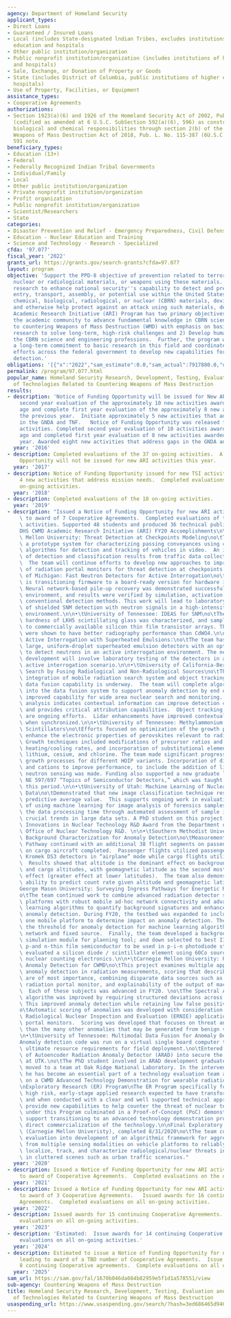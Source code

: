 ```yaml
---
agency: Department of Homeland Security
applicant_types:
- Direct Loans
- Guaranteed / Insured Loans
- Local (includes State-designated lndian Tribes, excludes institutions of higher
  education and hospitals
- Other public institution/organization
- Public nonprofit institution/organization (includes institutions of higher education
  and hospitals)
- Sale, Exchange, or Donation of Property or Goods
- State (includes District of Columbia, public institutions of higher education and
  hospitals)
- Use of Property, Facilities, or Equipment
assistance_types:
- Cooperative Agreements
authorizations:
- Section 1923(a)(6) and 1926 of the Homeland Security Act of 2002, Pub. L. No. 107-296
  (codified as amended at 6 U.S.C. SubSection 592(a)(6), 596) as constructed to include
  biological and chemical responsibilities through section 2(b) of the Countering
  Weapons of Mass Destruction Act of 2018, Pub. L. No. 115-387 (6U.S.C. Subsection
  591 note.
beneficiary_types:
- Education (13+)
- Federal
- Federally Recognized Indian Tribal Governments
- Individual/Family
- Local
- Other public institution/organization
- Private nonprofit institution/organization
- Profit organization
- Public nonprofit institution/organization
- Scientist/Researchers
- State
categories:
- Disaster Prevention and Relief - Emergency Preparedness, Civil Defense
- Education - Nuclear Education and Training
- Science and Technology - Research - Specialized
cfda: '97.077'
fiscal_year: '2022'
grants_url: https://grants.gov/search-grants?cfda=97.077
layout: program
objective: 'Support the PPD-8 objective of prevention related to terrorist acts involving
  nuclear or radiological materials, or weapons using these materials.  Support basic
  research to enhance national security''s capability to detect and prevent the illicit
  entry, transport, assembly, or potential use within the United States of unauthorized
  chemical, biological, radiological, or nuclear (CBRN) materials, devices or agents
  and otherwise help protect against an attack using such materials, devices, or agents.  The
  Academic Research Initiative (ARI) Program has two primary objectives: 1) Engage
  the academic community to advance fundamental knowledge in CBRN sciences applicable
  to countering Weapons of Mass Destruction (WMD) with emphasis on basic and applied
  research to solve long-term, high-risk challenges and 2) Develop human capital for
  the CBRN science and engineering professions.  Further, the program works to sustain
  a long-term commitment to basic research in this field and coordinates research
  efforts across the federal government to develop new capabilities for WMD threat
  detection.'
obligations: '[{"x":"2022","sam_estimate":0.0,"sam_actual":7917880.0,"usa_spending_actual":7776240.79},{"x":"2023","sam_estimate":0.0,"sam_actual":6958548.0,"usa_spending_actual":3496374.68},{"x":"2024","sam_estimate":6379612.85,"sam_actual":0.0,"usa_spending_actual":2763463.04}]'
permalink: /program/97.077.html
popular_name: Homeland Security Research, Development, Testing, Evaluation and Demonstration
  of Technologies Related to Countering Weapons of Mass Destruction
results:
- description: 'Notice of Funding Opportunity will be issued for New ARI Activities:  Complete
    second year evaluation of the approximately 10 new activities awarded two years
    ago and complete first year evaluation of the approximately 8 new activities awarded
    the previous year.  Initiate approximately 5 new activities that address gaps
    in the GNDA and TNF.   Notice of Funding Opportunity was released for new ARI
    activities. Completed second year evaluation of 10 activities awarded two years
    ago and completed first year evaluation of 8 new activities awarded the previous
    year. Awarded eight new activities that address gaps in the GNDA and TNF.'
  year: '2016'
- description: Completed evaluations of the 37 on-going activities.  A Notice of Funding
    Opportunity will not be issued for new ARI activities this year.
  year: '2017'
- description: Notice of Funding Opportunity issued for new TSI activities. Initiated
    4 new activities that address mission needs.  Completed evaluations of the 26
    on-going activities.
  year: '2018'
- description: Completed evaluations of the 18 on-going activities.
  year: '2019'
- description: "Issued a Notice of Funding Opportunity for new ARI activities leading\
    \ to award of 7 Cooperative Agreements.  Completed evaluations of the 11 on-going\
    \ activities. Supported 48 students and produced 36 technical publications.\n\n\
    DHS CWMD Academic Research Initiative (ARI) FY20 Accomplishments\n\n•\tCarnegie\
    \ Mellon University: Threat Detection at Checkpoints Modeling\no\tThe team implemented\
    \ a prototype system for characterizing passing conveyances using computer vision\
    \ algorithms for detection and tracking of vehicles in video.  An initial set\
    \ of detection and classification results from traffic data collection was obtained.\
    \  The team will continue efforts to develop new approaches to improve the effectiveness\
    \ of radiation portal monitors for threat detection at checkpoints.\n\n•\tUniversity\
    \ of Michigan: Fast Neutron Detectors for Active Interrogation\no\tThe program\
    \ is transitioning firmware to a board-ready version for hardware implementation.\
    \ Neural network-based pile-up recovery was demonstrated successfully in an interrogation\
    \ environment, and results were verified by simulation, activation analysis, and\
    \ conventional detection methods. This work will lead to laboratory demonstrations\
    \ of shielded SNM detection with neutron signals in a high-intensity photon interrogation\
    \ environment.\n\n•\tUniversity of Tennessee: IDEAS for SNM\no\tThe radiation\
    \ hardness of LKH5 scintillating glass was characterized, and samples were coupled\
    \ to commercially available silicon thin film transistor arrays. These arrays\
    \ were shown to have better radiography performance than CdWO4.\n\n•\tYale University:\
    \ Active Interrogation with Superheated Emulsions:\no\tThe team has developed\
    \ large, uniform-droplet superheated emulsion detectors with an optical readout\
    \ to detect neutrons in an active interrogation environment. The next phase of\
    \ development will involve laboratory testing of the detectors in a field-representative\
    \ active interrogation scenario.\n\n•\tUniversity of California-Berkeley: Enhanced\
    \ Search by Fusing Radiological and Non-Radiological Sources\no\tThe team continued\
    \ integration of mobile radiation search system and object tracking approach into\
    \ data fusion capability is underway.  The team will complete algorithm integration\
    \ into the data fusion system to support anomaly detection by end of FY21, providing\
    \ improved capability for wide area nuclear search and monitoring.  Preliminary\
    \ analysis indicates contextual information can improve detection capabilities\
    \ and provides critical attribution capabilities.  Object tracking and data fusion\
    \ are ongoing efforts.  Lidar enhancements have improved contextual sensor data\
    \ when synchronized.\n\n•\tUniversity of Tennessee: Methylammonium Lead Halide\
    \ Scintillators\no\tEfforts focused on optimization of the growth parameters to\
    \ enhance the electronic properties of perovskites relevant to radiation sensing.\
    \ Growth techniques included modifications of precursor ratios and concentrations,\
    \ heating/cooling rates, and incorporation of substitutional elements such as\
    \ lithium, cesium, and chlorine. The team made significant progress in optimizing\
    \ growth processes for different HOIP variants. Incorporation of different anions\
    \ and cations to improve performance, to include the addition of lithium for thermal\
    \ neutron sensing was made. Funding also supported a new graduate level course,\
    \ NE 597/697 “Topics of Semiconductor Detectors,” which was taught by the PI during\
    \ this period.\n\n•\tUniversity of Utah: Machine Learning of Nuclear Forensic\
    \ Data\no\tDemonstrated that new image classification technique resulted in higher\
    \ predictive average value.  This supports ongoing work in evaluating the feasibility\
    \ of using machine learning for image analysis of forensics samples, to reduce\
    \ the data processing time through automated assessment of sample images and identifying\
    \ crucial trends in large data sets. A PhD student on this project received an\
    \ Innovations in Nuclear Technology R&D Award from the Department of Energy’s\
    \ Office of Nuclear Technology R&D. \n\n•\tSouthern Methodist University: Radiation\
    \ Background Characterization for Anomaly Detection\no\tMeasurements on the Aviation\
    \ Pathway continued with an additional 38 flight segments on passenger and 65\
    \ on cargo aircraft completed.  Passenger flights utilized passengers carrying\
    \ Kromek DS3 detectors in “airplane” mode while cargo flights utilized FEDEX shipments.\
    \  Results showed that altitude is the dominant effect on background at airline\
    \ and cargo altitudes, with geomagnetic latitude as the second most important\
    \ effect (greater effect at lower latitudes).  The team also demonstrated the\
    \ ability to predict count rate given altitude and geomagnetic latitude.\n\n•\t\
    George Mason University: Surveying Ingress Pathways for Energetic Radiation Background\n\
    o\tThe team continued work to combine advanced radiation detector systems and\
    \ platforms with robust mobile ad-hoc network connectivity and advanced machine\
    \ learning algorithms to quantify background signatures and enhance real-time\
    \ anomaly detection. During FY20, the testbed was expanded to include at least\
    \ one mobile platform to determine impact on anomaly detection. The team determined\
    \ the threshold for anomaly detection for machine learning algorithm for a fixed\
    \ network and fixed source.  Finally, the team developed a background radiation\
    \ simulation module for planning tool; and down selected to best II-VI and oxide-based\
    \ p-and n-thin film semiconductor to be used in p-i-n photodiode structure, and\
    \ evaluated a silicon diode / scintillator element using 60Co source and standard\
    \ nuclear counting electronics.\n\n•\tCarnegie Mellon University: Robust Interpretable\
    \ Anomaly Detection for CWMD\no\tThis project examines multiple approaches for\
    \ anomaly detection in radiation measurements, scoring that describes which anomalies\
    \ are of most importance, combining disparate data sources such as manifest with\
    \ radiation portal monitor, and explainability of the output of machine learning.\
    \  Each of these subjects was advanced in FY20. \no\tThe Spectral Anomaly Detection\
    \ algorithm was improved by requiring structured deviations across multiple observations.\
    \ This improved anomaly detection while retaining low false positive rates.\n\
    o\tAutomatic scoring of anomalies was developed with consideration of the Enhanced\
    \ Radiological Nuclear Inspection and Evaluation (ERNIE) application used on radiation\
    \ portal monitors.  Scoring was developed that focuses on threat anomalies rather\
    \ than the many other anomalies that may be generated from benign variations.\n\
    \n•\tUniversity of Tennessee: Multimodal Data Fusion for Anomaly Detection\no\t\
    Anomaly detection code was run on a virtual single board computer to assess the\
    \ ultimate resource requirements for field deployment.\no\tEntered final version\
    \ of Autoencoder Radiation Anomaly Detector (ARAD) into secure the code repository\
    \ at UTK.\no\tThe PhD student involved in ARAD development graduated in FY20 and\
    \ moved to a team at Oak Ridge National Laboratory. In the intervening months,\
    \ he has become an essential part of a technology evaluation team at ORNL working\
    \ on a CWMD Advanced Technology Demonstration for wearable radiation detectors.\n\
    \nExploratory Research (ER) Program\nThe ER Program specifically focused on innovative,\
    \ high risk, early-stage applied research expected to have transformational impact,\
    \ and when conducted with a clear and well supported technical approach, would\
    \ provide new capabilities to help counter the threat of nuclear terrorism.  Research\
    \ under this Program culminated in a Proof-of-Concept (PoC) demonstration, to\
    \ support transitioning to an advanced technology demonstration program or supporting\
    \ direct commercialization of the technology.\n\nFinal Exploratory Research project\
    \ (Carnegie Mellon Univeristy), completed 8/31/2020\no\tThe team completed feasibility\
    \ evaluation into development of an algorithmic framework for aggregating data\
    \ from multiple sensing modalities on vehicle platforms to reliably monitor, detect,\
    \ localize, track, and characterize radiological/nuclear threats in real time\
    \ in cluttered scenes such as urban traffic scenarios."
  year: '2020'
- description: Issued a Notice of Funding Opportunity for new ARI activities leading
    to award of Cooperative Agreements.  Completed evaluations on the on-going activities.
  year: '2021'
- description: Issued a Notice of Funding Opportunity for new ARI activities leading
    to award of 3 Cooperative Agreements.   Issued awards for 16 continuing Cooperative
    Agreements.  Completed evaluations on all on-going activities.
  year: '2022'
- description: Issued awards for 15 continuing Cooperative Agreements.  Completed
    evaluations on all on-going activities.
  year: '2023'
- description: 'Estimated:  Issue awards for 14 continuing Cooperative Agreements.  Complete
    evaluations on all on-going activities.'
  year: '2024'
- description: Estimated to issue a Notice of Funding Opportunity for new ARI activities
    leading to award of a TBD number of Cooperative Agreements.  Issue awards for
    8 continuing Cooperative agreements.  Complete evaluations on all on-going activities.
  year: '2025'
sam_url: https://sam.gov/fal/1670b046da084b82959e5f1d1a578551/view
sub-agency: Countering Weapons of Mass Destruction
title: Homeland Security Research, Development, Testing, Evaluation and Demonstration
  of Technologies Related to Countering Weapons of Mass Destruction
usaspending_url: https://www.usaspending.gov/search/?hash=3ed686465d9406dd105ac7edcefe3568
---
```

